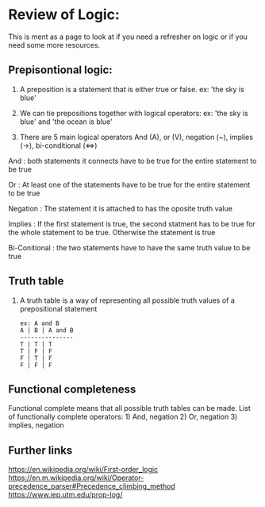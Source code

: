 # Review of Logic:
This is ment as a page to look at if you need a refresher on logic
or if you need some more resources.
## Prepisontional logic:
1) A preposition is a statement that is either true or false.
	ex: 'the sky is blue'

2) We can tie prepositions together with logical operators:
	ex: 'the sky is blue' and 'the ocean is blue'

3) There are 5 main logical operators
And (A), or (V), negation (~), implies (->), bi-conditional (<=>)

And : both statements it connects have to be true for the entire statement to be true

Or : At least one of the statements have to be true for the entire statement to be true

Negation : The statement it is attached to has the oposite truth value

Implies : If the first statement is true, the second statment has to be true for the 
whole statement to be true. Otherwise the statement is true

Bi-Conitional : the two statements have to have the same truth value to be true

## Truth table
1) A truth table is a way of representing all possible truth values of a prepositional statement  
	```
	ex: A and B
	A | B | A and B
	---------------
	T | T | T
	T | F | F
	F | T | F
	F | F | F
	```

## Functional completeness
Functional complete means that all possible truth tables can be made.
List of functionally complete operators:
	1) And, negation
	2) Or, negation
	3) implies, negation

## Further links
https://en.wikipedia.org/wiki/First-order_logic
https://en.m.wikipedia.org/wiki/Operator-precedence_parser#Precedence_climbing_method
https://www.iep.utm.edu/prop-log/

